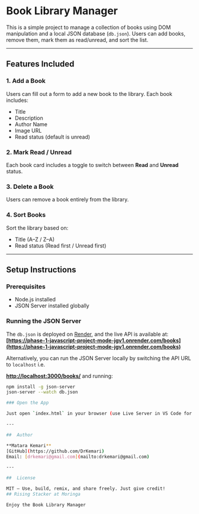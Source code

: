 # Book Library Manager

This is a simple project to manage a collection of books using DOM manipulation and a local JSON database (`db.json`). Users can add books, remove them, mark them as read/unread, and sort the list.

---

## Features Included

### 1. Add a Book

Users can fill out a form to add a new book to the library.
Each book includes:

* Title
* Description
* Author Name
* Image URL
* Read status (default is unread)

### 2. Mark Read / Unread

Each book card includes a toggle to switch between **Read** and **Unread** status.

### 3. Delete a Book

Users can remove a book entirely from the library.

### 4. Sort Books

Sort the library based on:

* Title (A–Z / Z–A)
* Read status (Read first / Unread first)

---

##  Setup Instructions

### Prerequisites

* Node.js installed
* JSON Server installed globally

### Running the JSON Server

The `db.json` is deployed on [Render](https://render.com/), and the live API is available at:  
**[https://phase-1-javascript-project-mode-jgv1.onrender.com/books](https://phase-1-javascript-project-mode-jgv1.onrender.com/books)**

Alternatively, you can run the JSON Server locally by switching the API URL to `localhost` i.e. 

**[http://localhost:3000/books/](http://localhost:3000/books/)**
 and running:

```bash
npm install -g json-server
json-server --watch db.json

### Open the App

Just open `index.html` in your browser (use Live Server in VS Code for best results).

---

##  Author

**Matara Kemari**
[GitHub](https://github.com/DrKemari)
Email: [drkemari@gmail.com](mailto:drkemari@gmail.com)

---

##  License

MIT – Use, build, remix, and share freely. Just give credit!
## Rising Stacker at Moringa

Enjoy the Book Library Manager
